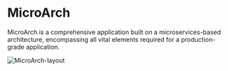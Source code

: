 # MicroArch
MicroArch is a comprehensive application built on a microservices-based architecture, encompassing all vital elements required for a production-grade application.

![MicroArch-layout](https://github.com/prateek0411999/MicroArch/assets/40080039/46ed9b36-b61f-4fd8-812b-5ea18d50be55)
